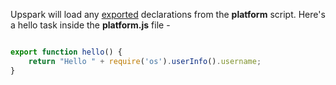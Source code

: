 <!--TITLE:Scripting-->
<!--ABOUT:Use the platform script to create and export commands.-->

Upspark will load any [exported](https://developer.mozilla.org/en-US/docs/Web/JavaScript/Reference/Statements/export#Browser_compatibility) declarations from the **platform** script. Here's a hello task inside the **platform.js** file -

```javascript

export function hello() {
	return "Hello " + require('os').userInfo().username;
}

```
